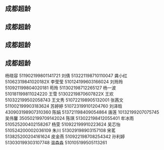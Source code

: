 ## 成都超龄

## 成都超龄

## 成都超龄

## 成都超龄

杨晓容 511902199801141721
刘倩 513221198710110047
龚小红 51062319841020182X
李莹莹 510124199603166024
刘玲玲 510921199804020181
苟玲 511302198712265127
杨一波 510181199811024220
王雪 51302219870607822X
王欢 510322199502058743
王文秀 510722198905132001
张茜文 511002199903183624
苏婷婷 510723199101204760
刘泽晗 430903198907310360
陈娟 513721198409054864
唐莲 10132199207075745
吴伟馨 350502199709142024
陈琪 513022198412055401
牟冰雨 510525200402158267
杨雯 510922199910223624
吴芯怡 510524200002036109
朱川 513029198903157108
宋茗 513825200204161624
皮金燕 510922198708254342
孙利婷 513030199303107748
温森淼 510105199505113261
